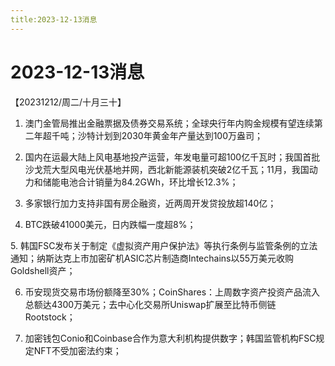 ```yaml
---
title:2023-12-13消息
---
```

# 2023-12-13消息
【20231212/周二/十月三十】
1. 澳门金管局推出金融票据及债券交易系统；全球央行年内购金规模有望连续第二年超千吨；沙特计划到2030年黄金年产量达到100万盎司；

2. 国内在运最大陆上风电基地投产运营，年发电量可超100亿千瓦时；我国首批沙戈荒大型风电光伏基地并网，西北新能源装机突破2亿千瓦；11月，我国动力和储能电池合计销量为84.2GWh，环比增长12.3%；

3. 多家银行加力支持非国有房企融资，近两周开发贷投放超140亿；

4. BTC跌破41000美元，日内跌幅一度超8%；

5. 韩国FSC发布关于制定《虚拟资产用户保护法》等执行条例与监管条例的立法通知；纳斯达克上市加密矿机ASIC芯片制造商Intechains以55万美元收购Goldshell资产；

6. 币安现货交易市场份额降至30%；CoinShares：上周数字资产投资产品流入总额达4300万美元；去中心化交易所Uniswap扩展至比特币侧链Rootstock；

7. 加密钱包Conio和Coinbase合作为意大利机构提供数字；韩国监管机构FSC规定NFT不受加密法约束；